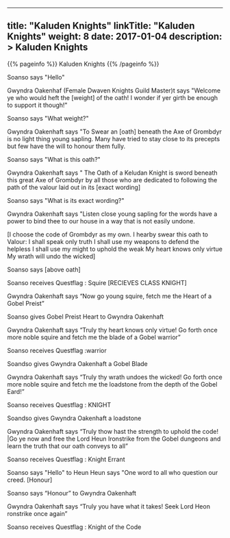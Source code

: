 
---
title: "Kaluden Knights"
linkTitle: "Kaluden Knights"
weight: 8
date: 2017-01-04
description: >
 Kaluden Knights
---

{{% pageinfo %}}
Kaluden Knights
{{% /pageinfo %}}

Soanso says "Hello"

Gwyndra Oakenhaf (Female Dwaven Knights Guild Master)t says "Welcome ye who would heft the [weight] of the oath! I wonder if yer girth be enough to support it though!"

Soanso says "What weight?"

Gwyndra Oakenhaft says "To Swear an [oath] beneath the Axe of Grombdyr is no light thing young sapling. Many have tried to stay close to its precepts but few have the will to honour them fully.

Soanso says "What is this oath?"

Gwyndra Oakenhaft says " The Oath of a Keludan Knight is sword beneath this great Axe of Grombdyr by all those who are dedicated to following the path of the valour laid out in its [exact wording]

Soanso says "What is its exact wording?"

Gwyndra Oakenhaft says "Listen close young sapling for the words have a power to bind thee to our house in a way that is not easily undone.

[I choose the code of Grombdyr as my own. I hearby swear this oath to Valour:
I shall speak only truth
I shall use my weapons to defend the helpless
I shall use my might to uphold the weak
My heart knows only virtue
My wrath will undo the wicked]

Soanso says [above oath]

Soanso receives Questflag : Squire [RECIEVES CLASS KNIGHT]

Gwyndra Oakenhaft says “Now go young squire, fetch me the Heart of a Gobel Preist”

Soanso gives Gobel Preist Heart to Gwyndra Oakenhaft

Gwyndra Oakenhaft says “Truly thy heart knows only virtue! Go forth once more noble squire and fetch me the blade of a Gobel warrior”

Soanso receives Questflag :warrior

Soandso gives Gwyndra Oakenhaft a Gobel Blade

Gwyndra Oakenhaft says “Truly thy wrath undoes the wicked! Go forth once more noble squire and fetch me the loadstone from the depth of the Gobel Eard!”

Soanso receives Questflag : KNIGHT

Soandso gives Gwyndra Oakenhaft a loadstone

Gwyndra Oakenhaft says “Truly thow hast the strength to uphold the code! |Go ye now and free the Lord Heun Ironstrike from the Gobel dungeons and learn the truth that our oath conveys to all”

Soanso receives Questflag : Knight Errant

Soanso says "Hello" to Heun Heun says "One word to all who question our creed. [Honour]

Soanso says “Honour” to Gwyndra Oakenhaft

Gwyndra Oakenhaft says “Truly you have what it takes! Seek Lord Heon ronstrike once again”

Soanso receives Questflag : Knight of the Code

